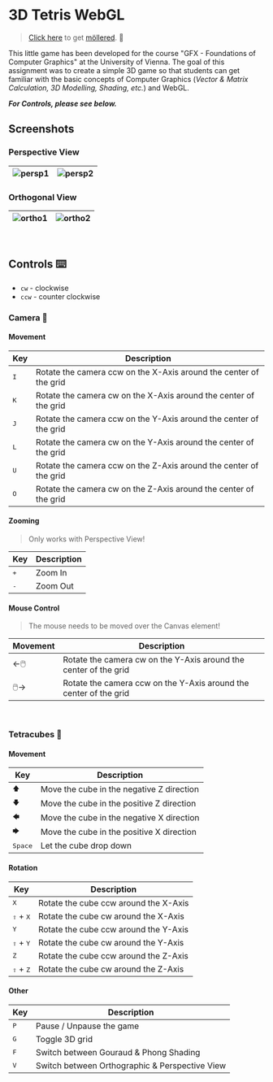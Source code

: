 # 3D Tetris WebGL
> [Click here](https://github.com/PKlempe/Web-3D-Tetris/archive/refs/heads/main.zip) to get [möllered](https://www.urbandictionary.com/define.php?term=m%C3%B6llered). 🤡

This little game has been developed for the course "GFX - Foundations of Computer Graphics" at the University of Vienna. The goal of this assignment was to create a simple 3D game so that students can get familiar with the basic concepts of Computer Graphics (*Vector & Matrix Calculation, 3D Modelling, Shading, etc.*) and WebGL.

**_For Controls, please see below._**

## Screenshots
### Perspective View
| ![persp1](https://user-images.githubusercontent.com/49726903/129208972-fb42ec57-4f7a-4fc3-892d-99b17e6394df.png) | ![persp2](https://user-images.githubusercontent.com/49726903/129209027-a5962992-2015-4ac3-b16c-e6d7dcf3d48a.png) |
|---------------------------------------------------------------------------------------|:-------------------------------------------------------------------------------------:|

### Orthogonal View
| ![ortho1](https://user-images.githubusercontent.com/49726903/129208766-9456f488-fac2-40c2-80f4-19639a8a454b.png) | ![ortho2](https://user-images.githubusercontent.com/49726903/129208923-1d162941-5c73-4d96-8878-808045afafc5.png) |
|---------------------------------------------------------------------------------------|:-------------------------------------------------------------------------------------:|
<br/>


## Controls ⌨️
* `cw` - clockwise
* `ccw` - counter clockwise

### Camera 🎥
#### Movement
| Key              | Description                               |
|------------------|-------------------------------------------|
|   <kbd>I</kbd>   | Rotate the camera ccw on the X-Axis around the center of the grid |
|   <kbd>K</kbd>   | Rotate the camera cw on the X-Axis around the center of the grid |
|   <kbd>J</kbd>   | Rotate the camera ccw on the Y-Axis around the center of the grid |
|   <kbd>L</kbd>   | Rotate the camera cw on the Y-Axis around the center of the grid |
|   <kbd>U</kbd>   | Rotate the camera ccw on the Z-Axis around the center of the grid |
|   <kbd>O</kbd>   | Rotate the camera cw on the Z-Axis around the center of the grid |

#### Zooming
> Only works with Perspective View!

| Key              | Description                               |
|------------------|-------------------------------------------|
|   <kbd>+</kbd>   | Zoom In                                   |
|   <kbd>-</kbd>   | Zoom Out                                  |

#### Mouse Control
> The mouse needs to be moved over the Canvas element!

| Movement              | Description                               |
|------------------|-------------------------------------------|
|   ←🖱️   | Rotate the camera cw on the Y-Axis around the center of the grid |
|   🖱️→   | Rotate the camera ccw on the Y-Axis around the center of the grid |
<br/>


### Tetracubes 🧊
#### Movement
| Key              | Description                               |
|------------------|-------------------------------------------|
|   <kbd>🡅</kbd>   | Move the cube in the negative Z direction |
|   <kbd>🡇</kbd>   | Move the cube in the positive Z direction |
|   <kbd>🡄</kbd>   | Move the cube in the negative X direction |
|   <kbd>🡆</kbd>   | Move the cube in the positive X direction |
| <kbd>Space</kbd> | Let the cube drop down                    |

#### Rotation
| Key                           | Description                           	|
|-------------------------------|---------------------------------------	|
| <kbd>X</kbd>                  | Rotate the cube ccw around the X-Axis 	|
| <kbd>⇧</kbd> + <kbd>X</kbd> 	| Rotate the cube cw around the X-Axis  	|
| <kbd>Y</kbd>                  | Rotate the cube ccw around the Y-Axis 	|
| <kbd>⇧</kbd> + <kbd>Y</kbd>  	| Rotate the cube cw around the Y-Axis  	|
| <kbd>Z</kbd>                  | Rotate the cube ccw around the Z-Axis 	|
| <kbd>⇧</kbd> + <kbd>Z</kbd> 	| Rotate the cube cw around the Z-Axis  	|
#### Other
| Key                           | Description                           	|
|-------------------------------|---------------------------------------	|
| <kbd>P</kbd>                  | Pause / Unpause the game                |
| <kbd>G</kbd>                  | Toggle 3D grid                         	|
| <kbd>F</kbd>                  | Switch between Gouraud & Phong Shading  |
| <kbd>V</kbd>                  | Switch between Orthographic & Perspective View  |
